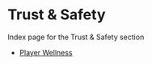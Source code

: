 # Trust & Safety

Index page for the Trust & Safety section

* [Player Wellness](/help/trust-and-safety/player-wellness)
